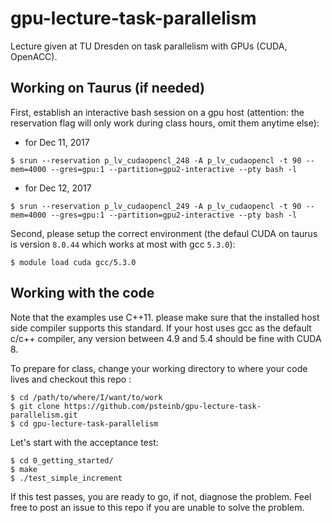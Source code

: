 # gpu-lecture-task-parallelism

Lecture given at TU Dresden on task parallelism with GPUs (CUDA, OpenACC).

## Working on Taurus (if needed)

First, establish an interactive bash session on a gpu host (attention: the reservation flag will only work during class hours, omit them anytime else):

  + for Dec 11, 2017 
  ```
  $ srun --reservation p_lv_cudaopencl_248 -A p_lv_cudaopencl -t 90 --mem=4000 --gres=gpu:1 --partition=gpu2-interactive --pty bash -l
  ``` 
  
  + for Dec 12, 2017
  ```
  $ srun --reservation p_lv_cudaopencl_249 -A p_lv_cudaopencl -t 90 --mem=4000 --gres=gpu:1 --partition=gpu2-interactive --pty bash -l
  ```

Second, please setup the correct environment (the defaul CUDA on taurus is version `8.0.44` which works at most with gcc `5.3.0`):

```
$ module load cuda gcc/5.3.0 
```

## Working with the code

Note that the examples use C++11. please make sure that the installed host side compiler supports this standard. If your host uses gcc as the default c/c++ compiler, any version between 4.9 and 5.4 should be fine with CUDA 8.

To prepare for class, change your working directory to where your code lives and checkout this repo :

```
$ cd /path/to/where/I/want/to/work
$ git clone https://github.com/psteinb/gpu-lecture-task-parallelism.git
$ cd gpu-lecture-task-parallelism
```

Let's start with the acceptance test:

```
$ cd 0_getting_started/
$ make
$ ./test_simple_increment
```

If this test passes, you are ready to go, if not, diagnose the problem. Feel free to post an issue to this repo if you are unable to solve the problem.


   
